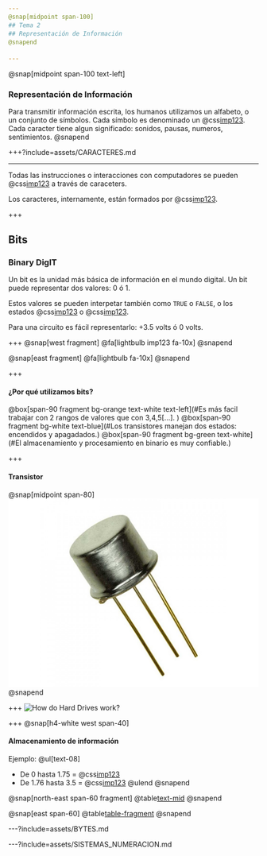 ```yaml
---
@snap[midpoint span-100]
## Tema 2
## Representación de Información
@snapend

---
```

@snap[midpoint span-100 text-left]
### Representación de Información
Para transmitir información escrita, los humanos utilizamos un alfabeto, o un conjunto de símbolos. Cada símbolo es denominado un @css[imp123](caracter).
<br>
Cada caracter tiene algun significado: sonidos, pausas, numeros, sentimientos.
@snapend

+++?include=assets/CARACTERES.md

---
Todas las instrucciones o interacciones con computadores se pueden @css[imp123](interpretar) a través de caraceters.

Los caracteres, internamente, están formados por @css[imp123](bits).

+++
## Bits 
### Binary DigIT

Un bit es la unidad más básica de información en el mundo digital. Un bit puede representar dos valores: 0 ó 1.

Estos valores se pueden interpetar también como `TRUE` o `FALSE`, o los estados @css[imp123](encendido) o @css[imp123](apagado).

Para una circuito es fácil representarlo: +3.5 volts ó 0 volts.

+++
@snap[west fragment]
@fa[lightbulb imp123 fa-10x]
@snapend

@snap[east fragment]
@fa[lightbulb fa-10x]
@snapend

+++
#### ¿Por qué utilizamos bits?
@box[span-90 fragment bg-orange text-white text-left](#Es más facil trabajar con 2 rangos de valores que con 3,4,5[...]. )
@box[span-90 fragment bg-white text-blue](#Los transistores manejan dos estados: encendidos y apagadados.)
@box[span-90 fragment bg-green text-white](#El almacenamiento y procesamiento en binario es muy confiable.)

+++
#### Transistor
@snap[midpoint span-80]
![Transistor](assets/img/transistor_1.jpg)
@snapend

+++
![How do Hard Drives work?](https://www.youtube.com/embed/wteUW2sL7bc)

+++
@snap[h4-white west span-40]
#### Almacenamiento de información
Ejemplo: 
@ul[text-08]
* De 0 hasta 1.75 = @css[imp123](0)
* De 1.76 hasta 3.5 = @css[imp123](1)
@ulend
@snapend

@snap[north-east span-60 fragment]
@table[text-mid](assets/data/HDD_data_1.csv)
@snapend

@snap[east span-60]
@table[table-fragment](assets/data/HDD_data_2.csv)
@snapend

---?include=assets/BYTES.md

---?include=assets/SISTEMAS_NUMERACION.md